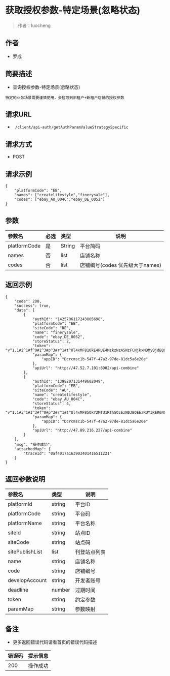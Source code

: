 # 获取授权参数-特定场景(忽略状态)

> 作者：luocheng

## 作者

- 罗成
    
## 简要描述

- 查询授权参数-特定场景(忽略状态)

`特定的业务场景需要谨慎使用，会拉取到旧租户+新租户店铺的授权参数`

## 请求URL
- ` /client/api-auth/getAuthParamValueStrategySpecific`
  
## 请求方式
- POST 

## 请求示例
```
{
    "platformCode": "EB",
    "names": ["createlifestyle","finerysale"],
    "codes": ["ebay_AU_004C","ebay_DE_0052"]
}
```


## 参数

|参数名|必选|类型|说明|
|:----    |:---|:----- |-----   |
|platformCode |是  |String | 平台简码    |
|names |否  |list | 店铺名称    |
|codes |否  |list | 店铺编号(codes 优先级大于names)    |


## 返回示例 

``` 
{
    "code": 200,
    "success": true,
    "data": [
        {
            "authId": "1425706117243805698",
            "platformCode": "EB",
            "siteCode": "DE",
            "name": "finerysale",
            "code": "ebay_DE_0052",
            "storeStatus": 2,
            "token": "v^1.1#i^1#f^0#I^3#p^3#r^1#t^Ul4xMF81OkE4RUE4MzkzNzA5NzFCNjkxMDMyQjdBQ0M3MzBDRUU4XzFfMSNFXjI2MA==",
            "paramMap": {
                "appID": "Dcrcmsc1b-547f-47a2-97de-81dc5a6e20e"
            },
            "apiUrl": "http://47.52.7.101:8902/api-combine"
        },
        {
            "authId": "1398207131449602049",
            "platformCode": "EB",
            "siteCode": "AU",
            "name": "createlifestyle",
            "code": "ebay_AU_004C",
            "storeStatus": 4,
            "token": "v^1.1#i^1#I^3#f^0#p^3#r^1#t^Ul4xMF85OkY2MTU1RThGQzEzN0JBOEEzRUY3RERGN0Y5OTVGM0Y4XzFfMSNFXjI2MA==",
            "paramMap": {
                "appID": "Dcrcmsc1b-547f-47a2-97de-81dc5a6e20e"
            },
            "apiUrl": "http://47.89.216.227/api-combine"
        }
    ],
    "msg": "操作成功",
    "attachedMap": {
        "traceId": "0af4017a163903401416511221"
    }
}
```

## 返回参数说明

|参数名|类型|说明|
|:-----  |:-----|-----                           |
|platformId | string   | 平台ID |
|platformCode | string   | 平台码 |
|platformName | string   | 平台名称 |
|siteId | string   | 站点ID |
|siteCode | string   | 站点码 |
|sitePublishList | list   | 刊登站点列表 |
|name | string   | 店铺名称 |
|code | string   | 店铺编号 |
|developAccount | string   | 开发者账号 |
|deadline | number   | 过期时间 |
|token | string   | 约定参数 |
|paramMap | string   | 参数映射 |




## 备注 

- 更多返回错误代码请看首页的错误代码描述

|错误码|提示信息|
|:----    |:---|
|200 |操作成功  |